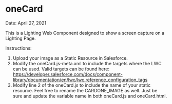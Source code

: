 # oneCard
Date: April 27, 2021

This is a Lighting Web Component designed to show a screen capture on a Lighting Page.

Instructions:
1.  Upload your image as a Static Resource in Salesforce.
2.  Modify the oneCard.js-meta.xml to include the targets where the LWC can be used. Valid targets can be found here: https://developer.salesforce.com/docs/component-library/documentation/en/lwc/lwc.reference_configuration_tags
3.  Modify line 2 of the oneCard.js to include the name of your static resource.  Feel free to rename the CARDONE_IMAGE as well.  Just be sure and update the variable name in both oneCard.js and oneCard.html.

